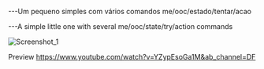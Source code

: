 ---Um pequeno simples com vários comandos me/ooc/estado/tentar/acao

---A simple little one with several me/ooc/state/try/action commands


![Screenshot_1](https://github.com/DFGitZ/DF_Comands/assets/168344868/b2606476-9331-44f8-911d-144d7a733c81)



Preview
https://www.youtube.com/watch?v=YZypEsoGa1M&ab_channel=DF
